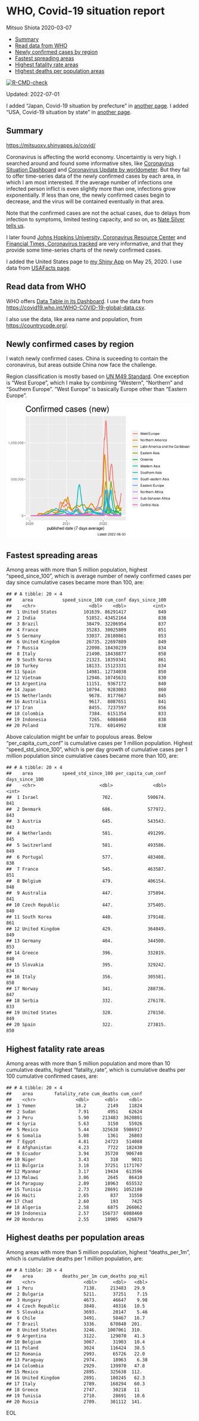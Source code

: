 WHO, Covid-19 situation report
================
Mitsuo Shiota
2020-03-07

-   [Summary](#summary)
-   [Read data from WHO](#read-data-from-who)
-   [Newly confirmed cases by region](#newly-confirmed-cases-by-region)
-   [Fastest spreading areas](#fastest-spreading-areas)
-   [Highest fatality rate areas](#highest-fatality-rate-areas)
-   [Highest deaths per population
    areas](#highest-deaths-per-population-areas)

<!-- badges: start -->

[![R-CMD-check](https://github.com/mitsuoxv/covid/actions/workflows/R-CMD-check.yaml/badge.svg)](https://github.com/mitsuoxv/covid/actions/workflows/R-CMD-check.yaml)
<!-- badges: end -->

Updated: 2022-07-01

I added “Japan, Covid-19 situation by prefecture” in [another
page](Japan.md). I added “USA, Covid-19 situation by state” in [another
page](USA.md).

## Summary

<https://mitsuoxv.shinyapps.io/covid/>

Coronavirus is affecting the world economy. Uncertaintiy is very high. I
searched around and found some informative sites, like [Coronavirus
Situation
Dashboard](https://who.maps.arcgis.com/apps/opsdashboard/index.html#/c88e37cfc43b4ed3baf977d77e4a0667)
and [Coronavirus Update by
worldometer](https://www.worldometers.info/coronavirus/). But they fail
to offer time-series data of the newly confirmed cases by each area, in
which I am most interested. If the average number of infections one
infected person inflict is even slightly more than one, infections grow
exponentially. If less than one, the newly confirmed cases begin to
decrease, and the virus will be contained eventually in that area.

Note that the confirmed cases are not the actual cases, due to delays
from infection to symptoms, limited testing capacity, and so on, as
[Nate Silver tells
us](https://fivethirtyeight.com/features/coronavirus-case-counts-are-meaningless/).

I later found [Johns Hopkins University, Coronavirus Resource
Center](https://coronavirus.jhu.edu/) and [Financial Times, Coronavirus
tracked](https://www.ft.com/content/a26fbf7e-48f8-11ea-aeb3-955839e06441)
are very informative, and that they provide some time-series charts of
the newly confirmed cases.

I added the United States page to [my Shiny
App](https://mitsuoxv.shinyapps.io/covid/) on May 25, 2020. I use data
from [USAFacts
page](https://usafacts.org/visualizations/coronavirus-covid-19-spread-map/).

## Read data from WHO

WHO offers [Data Table in its Dashboard](https://covid19.who.int/table).
I use the data from
<https://covid19.who.int/WHO-COVID-19-global-data.csv>.

I also use the data, like area name and population, from
<https://countrycode.org/>.

## Newly confirmed cases by region

I watch newly confirmed cases. China is suceeding to contain the
coronavirus, but areas outside China now face the challenge.

Region classification is mostly based on [UN M49
Standard](https://unstats.un.org/unsd/methodology/m49/). One exception
is “West Europe”, which I make by combining “Western”, “Northern” and
“Southern Europe”. “West Europe” is basically Europe other than “Eastern
Europe”.

![](README_files/figure-gfm/chart-1.png)<!-- -->

## Fastest spreading areas

Among areas with more than 5 million population, highest
“speed_since_100”, which is average number of newly confirmed cases per
day since cumulative cases became more than 100, are:

    ## # A tibble: 20 × 4
    ##    area           speed_since_100 cum_conf days_since_100
    ##    <chr>                    <dbl>    <dbl>          <int>
    ##  1 United States          101639. 86291417            849
    ##  2 India                   51852. 43452164            838
    ##  3 Brazil                  38479. 32206954            837
    ##  4 France                  35283. 30025809            851
    ##  5 Germany                 33037. 28180861            853
    ##  6 United Kingdom          26735. 22697889            849
    ##  7 Russia                  22098. 18430239            834
    ##  8 Italy                   21490. 18438877            858
    ##  9 South Korea             21323. 18359341            861
    ## 10 Turkey                  18133. 15123331            834
    ## 11 Spain                   14981. 12734038            850
    ## 12 Vietnam                 12946. 10745631            830
    ## 13 Argentina               11151.  9367172            840
    ## 14 Japan                   10794.  9283083            860
    ## 15 Netherlands              9678.  8177667            845
    ## 16 Australia                9617.  8087651            841
    ## 17 Iran                     8455.  7237597            856
    ## 18 Colombia                 7384.  6151354            833
    ## 19 Indonesia                7265.  6088460            838
    ## 20 Poland                   7178.  6014992            838

Above calculation might be unfair to populous areas. Below
“per_capita_cum_conf” is cumulative cases per 1 million population.
Highest “speed_std_since_100”, which is per day growth of cumulative
cases per 1 million population since cumulative cases became more than
100, are:

    ## # A tibble: 20 × 4
    ##    area           speed_std_since_100 per_capita_cum_conf days_since_100
    ##    <chr>                        <dbl>               <dbl>          <int>
    ##  1 Israel                        702.             590674.            841
    ##  2 Denmark                       686.             577972.            843
    ##  3 Austria                       645.             543543.            843
    ##  4 Netherlands                   581.             491299.            845
    ##  5 Switzerland                   581.             493586.            849
    ##  6 Portugal                      577.             483408.            838
    ##  7 France                        545.             463587.            851
    ##  8 Belgium                       479.             406154.            848
    ##  9 Australia                     447.             375894.            841
    ## 10 Czech Republic                447.             375405.            840
    ## 11 South Korea                   440.             379148.            861
    ## 12 United Kingdom                429.             364049.            849
    ## 13 Germany                       404.             344500.            853
    ## 14 Greece                        396.             332819.            840
    ## 15 Slovakia                      395.             329242.            834
    ## 16 Italy                         356.             305581.            858
    ## 17 Norway                        341.             288736.            847
    ## 18 Serbia                        332.             276178.            833
    ## 19 United States                 328.             278150.            849
    ## 20 Spain                         322.             273815.            850

## Highest fatality rate areas

Among areas with more than 5 million population and more than 10
cumulative deaths, highest “fatality_rate”, which is cumulative deaths
per 100 cumulative confirmed cases, are:

    ## # A tibble: 20 × 4
    ##    area        fatality_rate cum_deaths cum_conf
    ##    <chr>               <dbl>      <dbl>    <dbl>
    ##  1 Yemen               18.2        2149    11824
    ##  2 Sudan                7.91       4951    62624
    ##  3 Peru                 5.90     213483  3620801
    ##  4 Syria                5.63       3150    55926
    ##  5 Mexico               5.44     325638  5986917
    ##  6 Somalia              5.08       1361    26803
    ##  7 Egypt                4.81      24723   514088
    ##  8 Afghanistan          4.23       7722   182430
    ##  9 Ecuador              3.94      35720   906740
    ## 10 Niger                3.43        310     9031
    ## 11 Bulgaria             3.18      37251  1171767
    ## 12 Myanmar              3.17      19434   613596
    ## 13 Malawi               3.06       2645    86410
    ## 14 Paraguay             2.89      18963   655532
    ## 15 Tunisia              2.73      28691  1052180
    ## 16 Haiti                2.65        837    31550
    ## 17 Chad                 2.60        193     7425
    ## 18 Algeria              2.58       6875   266062
    ## 19 Indonesia            2.57     156737  6088460
    ## 20 Honduras             2.55      10905   426879

## Highest deaths per population areas

Among areas with more than 5 million population, highest
“deaths_per_1m”, which is cumulative deaths per 1 million population,
are:

    ## # A tibble: 20 × 4
    ##    area           deaths_per_1m cum_deaths pop_mil
    ##    <chr>                  <dbl>      <dbl>   <dbl>
    ##  1 Peru                   7138.     213483   29.9 
    ##  2 Bulgaria               5211.      37251    7.15
    ##  3 Hungary                4673.      46647    9.98
    ##  4 Czech Republic         3848.      40316   10.5 
    ##  5 Slovakia               3693.      20147    5.46
    ##  6 Chile                  3491.      58467   16.7 
    ##  7 Brazil                 3336.     670848  201.  
    ##  8 United States          3246.    1007061  310.  
    ##  9 Argentina              3122.     129070   41.3 
    ## 10 Belgium                3067.      31903   10.4 
    ## 11 Poland                 3024      116424   38.5 
    ## 12 Romania                2993.      65726   22.0 
    ## 13 Paraguay               2974.      18963    6.38
    ## 14 Colombia               2929.     139970   47.8 
    ## 15 Mexico                 2895.     325638  112.  
    ## 16 United Kingdom         2891.     180245   62.3 
    ## 17 Italy                  2789.     168294   60.3 
    ## 18 Greece                 2747.      30218   11   
    ## 19 Tunisia                2710.      28691   10.6 
    ## 20 Russia                 2709.     381112  141.

EOL
